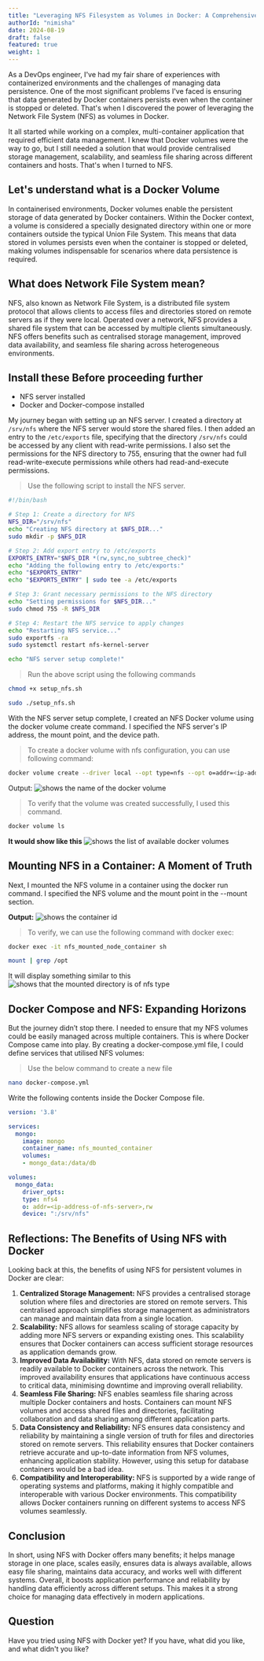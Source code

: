 ```yaml
---
title: "Leveraging NFS Filesystem as Volumes in Docker: A Comprehensive Guide"
authorId: "nimisha"
date: 2024-08-19
draft: false
featured: true
weight: 1
---
```


As a DevOps engineer, I've had my fair share of experiences with containerized environments and the challenges of managing data persistence. One of the most significant problems I've faced is ensuring that data generated by Docker containers persists even when the container is stopped or deleted. That's when I discovered the power of leveraging the Network File System (NFS) as volumes in Docker.

It all started while working on a complex, multi-container application that required efficient data management. I knew that Docker volumes were the way to go, but I still needed a solution that would provide centralised storage management, scalability, and seamless file sharing across different containers and hosts. That's when I turned to NFS.

## Let's understand what is a Docker Volume

In containerised environments, Docker volumes enable the persistent storage of data generated by Docker containers. Within the Docker context, a volume is considered a specially designated directory within one or more containers outside the typical Union File System. This means that data stored in volumes persists even when the container is stopped or deleted, making volumes indispensable for scenarios where data persistence is required.

## What does Network File System mean?

NFS, also known as Network File System, is a distributed file system protocol that allows clients to access files and directories stored on remote servers as if they were local. Operated over a network, NFS provides a shared file system that can be accessed by multiple clients simultaneously. NFS offers benefits such as centralised storage management, improved data availability, and seamless file sharing across heterogeneous environments.

## Install these Before proceeding further

- NFS server installed
- Docker and Docker-compose installed

My journey began with setting up an NFS server. I created a directory at `/srv/nfs` where the NFS server would store the shared files. I then added an entry to the `/etc/exports` file, specifying that the directory `/srv/nfs` could be accessed by any client with read-write permissions. I also set the permissions for the NFS directory to 755, ensuring that the owner had full read-write-execute permissions while others had read-and-execute permissions.

> Use the following script to install the NFS server.

```bash
#!/bin/bash

# Step 1: Create a directory for NFS
NFS_DIR="/srv/nfs"
echo "Creating NFS directory at $NFS_DIR..."
sudo mkdir -p $NFS_DIR

# Step 2: Add export entry to /etc/exports
EXPORTS_ENTRY="$NFS_DIR *(rw,sync,no_subtree_check)"
echo "Adding the following entry to /etc/exports:"
echo "$EXPORTS_ENTRY"
echo "$EXPORTS_ENTRY" | sudo tee -a /etc/exports

# Step 3: Grant necessary permissions to the NFS directory
echo "Setting permissions for $NFS_DIR..."
sudo chmod 755 -R $NFS_DIR

# Step 4: Restart the NFS service to apply changes
echo "Restarting NFS service..."
sudo exportfs -ra
sudo systemctl restart nfs-kernel-server

echo "NFS server setup complete!"
```

> Run the above script using the following commands

```bash
chmod +x setup_nfs.sh
```

```bash
sudo ./setup_nfs.sh
```

With the NFS server setup complete, I created an NFS Docker volume using the docker volume create command. I specified the NFS server's IP address, the mount point, and the device path.

> To create a docker volume with nfs configuration, you can use following command:

```bash
docker volume create --driver local --opt type=nfs --opt o=addr=<ip-address-of-nfs-server>,rw --opt device=:/srv/nfs  nfs-volume
```

Output:
![shows the name of the  docker volume](/images/blog/nfs-as-docker-volume/create-volume.png)

> To verify that the volume was created successfully, I used this command.

```bash
docker volume ls
```

**It would show like this**
![shows the list of available docker volumes](/images/blog/nfs-as-docker-volume/docker-vol-ls.png)

## Mounting NFS in a Container: A Moment of Truth

Next, I mounted the NFS volume in a container using the docker run command. I specified the NFS volume and the mount point in the --mount section.

**Output:**
![shows the container id](/images/blog/nfs-as-docker-volume/docker-run.png)

> To verify, we can use the following command with docker exec:

```bash
docker exec -it nfs_mounted_node_container sh
```

```bash
mount | grep /opt
```

It will display something similar to this
![shows that the mounted directory is of nfs type](/images/blog/nfs-as-docker-volume/result.png)

## Docker Compose and NFS: Expanding Horizons

But the journey didn’t stop there. I needed to ensure that my NFS volumes could be easily managed across multiple containers. This is where Docker Compose came into play. By creating a docker-compose.yml file, I could define services that utilised NFS volumes:

> Use the below command to create a new file
```bash
nano docker-compose.yml
```

Write the following contents inside the Docker Compose file.

```yaml
version: '3.8'

services:
  mongo:
    image: mongo
    container_name: nfs_mounted_container
    volumes:
    - mongo_data:/data/db

volumes:
  mongo_data:
    driver_opts:
    type: nfs4
    o: addr=<ip-address-of-nfs-server>,rw
    device: ":/srv/nfs"
```

## Reflections: The Benefits of Using NFS with Docker

Looking back at this, the benefits of using NFS for persistent volumes in Docker are clear:

1. **Centralized Storage Management:** NFS provides a centralised storage solution where files and directories are stored on remote servers. This centralised approach simplifies storage management as administrators can manage and maintain data from a single location.
2. **Scalability:** NFS allows for seamless scaling of storage capacity by adding more NFS servers or expanding existing ones. This scalability ensures that Docker containers can access sufficient storage resources as application demands grow.
3. **Improved Data Availability:** With NFS, data stored on remote servers is readily available to Docker containers across the network. This improved availability ensures that applications have continuous access to critical data, minimising downtime and improving overall reliability.
4. **Seamless File Sharing:** NFS enables seamless file sharing across multiple Docker containers and hosts. Containers can mount NFS volumes and access shared files and directories, facilitating collaboration and data sharing among different application parts.
5. **Data Consistency and Reliability:** NFS ensures data consistency and reliability by maintaining a single version of truth for files and directories stored on remote servers. This reliability ensures that Docker containers retrieve accurate and up-to-date information from NFS volumes, enhancing application stability.  However, using this setup for database containers would be a bad idea.
6. **Compatibility and Interoperability:** NFS is supported by a wide range of operating systems and platforms, making it highly compatible and interoperable with various Docker environments. This compatibility allows Docker containers running on different systems to access NFS volumes seamlessly.

## Conclusion

In short, using NFS with Docker offers many benefits; it helps manage storage in one place, scales easily, ensures data is always available, allows easy file sharing, maintains data accuracy, and works well with different systems. Overall, it boosts application performance and reliability by handling data efficiently across different setups. This makes it a strong choice for managing data effectively in modern applications.

## Question

Have you tried using NFS with Docker yet? If you have, what did you like, and what didn't you like?
